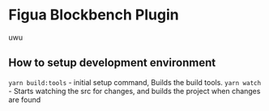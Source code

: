 # Figua Blockbench Plugin
uwu

## How to setup development environment
`yarn build:tools` - initial setup command, Builds the build tools.
`yarn watch` - Starts watching the src for changes, and builds the project when changes are found


